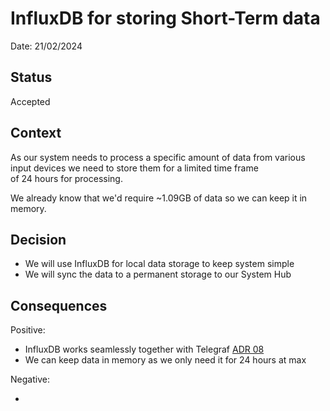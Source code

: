 # InfluxDB for storing Short-Term data

Date: 21/02/2024

## Status

Accepted

## Context

As our system needs to process a specific amount of data from various input devices we need to store them for a limited time frame  
of 24 hours for processing.

We already know that we'd require ~1.09GB of data so we can keep it in memory.

## Decision

- We will use InfluxDB for local data storage to keep system simple
- We will sync the data to a permanent storage to our System Hub


## Consequences

Positive:

- InfluxDB works seamlessly together with Telegraf [ADR 08](08-Telegraf.md)
- We can keep data in memory as we only need it for 24 hours at max

Negative:

-

